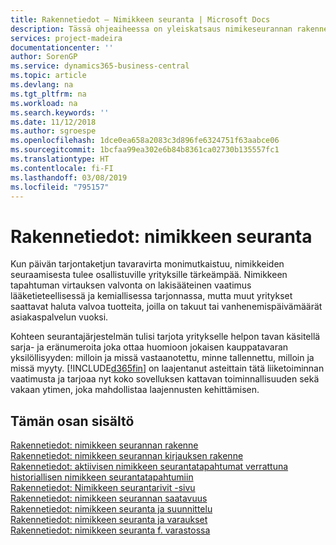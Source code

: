 ```yaml
---
title: Rakennetiedot – Nimikkeen seuranta | Microsoft Docs
description: Tässä ohjeaiheessa on yleiskatsaus nimikeseurannan rakennetiedoista.
services: project-madeira
documentationcenter: ''
author: SorenGP
ms.service: dynamics365-business-central
ms.topic: article
ms.devlang: na
ms.tgt_pltfrm: na
ms.workload: na
ms.search.keywords: ''
ms.date: 11/12/2018
ms.author: sgroespe
ms.openlocfilehash: 1dce0ea658a2083c3d896fe6324751f63aabce06
ms.sourcegitcommit: 1bcfaa99ea302e6b84b8361ca02730b135557fc1
ms.translationtype: HT
ms.contentlocale: fi-FI
ms.lasthandoff: 03/08/2019
ms.locfileid: "795157"
---
```

# <a name="design-details-item-tracking"></a>Rakennetiedot: nimikkeen seuranta
Kun päivän tarjontaketjun tavaravirta monimutkaistuu, nimikkeiden seuraamisesta tulee osallistuville yrityksille tärkeämpää. Nimikkeen tapahtuman virtauksen valvonta on lakisääteinen vaatimus lääketieteellisessä ja kemiallisessa tarjonnassa, mutta muut yritykset saattavat haluta valvoa tuotteita, joilla on takuut tai vanhenemispäivämäärät asiakaspalvelun vuoksi.  

Kohteen seurantajärjestelmän tulisi tarjota yritykselle helpon tavan käsitellä sarja- ja eränumeroita joka ottaa huomioon jokaisen kauppatavaran yksilöllisyyden: milloin ja missä vastaanotettu, minne tallennettu, milloin ja missä myyty. [!INCLUDE[d365fin](includes/d365fin_md.md)] on laajentanut asteittain tätä liiketoiminnan vaatimusta ja tarjoaa nyt koko sovelluksen kattavan toiminnallisuuden sekä vakaan ytimen, joka mahdollistaa laajennusten kehittämisen.  

## <a name="in-this-section"></a>Tämän osan sisältö  
[Rakennetiedot: nimikkeen seurannan rakenne](design-details-item-tracking-design.md)  
[Rakennetiedot: nimikkeen seurannan kirjauksen rakenne](design-details-item-tracking-posting-structure.md)  
[Rakennetiedot: aktiivisen nimikkeen seurantatapahtumat verrattuna historiallisen nimikkeen seurantatapahtumiin](design-details-active-versus-historic-item-tracking-entries.md)  
[Rakennetiedot: Nimikkeen seurantarivit -sivu](design-details-item-tracking-lines-window.md)  
[Rakennetiedot: nimikkeen seurannan saatavuus](design-details-item-tracking-availability.md)  
[Rakennetiedot: nimikkeen seuranta ja suunnittelu](design-details-item-tracking-and-planning.md)  
[Rakennetiedot: nimikkeen seuranta ja varaukset](design-details-item-tracking-and-reservations.md)  
[Rakennetiedot: nimikkeen seuranta f. varastossa](design-details-item-tracking-in-the-warehouse.md)
